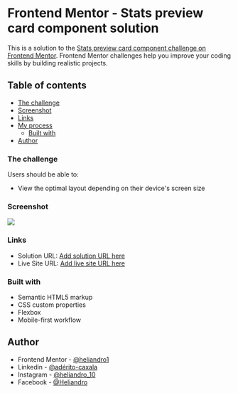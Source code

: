 # Frontend Mentor - Stats preview card component solution

This is a solution to the [Stats preview card component challenge on Frontend Mentor](https://www.frontendmentor.io/challenges/stats-preview-card-component-8JqbgoU62). Frontend Mentor challenges help you improve your coding skills by building realistic projects. 

## Table of contents

  - [The challenge](#the-challenge)
  - [Screenshot](#screenshot)
  - [Links](#links)
- [My process](#my-process)
  - [Built with](#built-with)
- [Author](#author)

### The challenge

Users should be able to:

- View the optimal layout depending on their device's screen size

### Screenshot

![](./screenshot.jpg)

### Links

- Solution URL: [Add solution URL here](https://your-solution-url.com)
- Live Site URL: [Add live site URL here](https://your-live-site-url.com)

### Built with

- Semantic HTML5 markup
- CSS custom properties
- Flexbox
- Mobile-first workflow


## Author

- Frontend Mentor - [@heliandro1](https://www.frontendmentor.io/profile/heliandro1)
- Linkedin - [@adérito-caxala](https://www.linkedin.com/in/adérito-caxala)
- Instagram - [@heliandro_10](https://www.instagram.com/heliandro_10)
- Facebook - [@Heliandro](https://www.facebook.com/heliandro.1)


